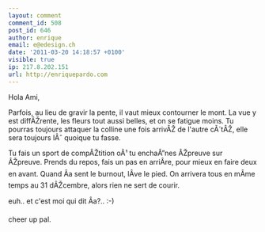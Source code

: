 ```yaml
---
layout: comment
comment_id: 508
post_id: 646
author: enrique
email: e@edesign.ch
date: '2011-03-20 14:18:57 +0100'
visible: true
ip: 217.8.202.151
url: http://enriquepardo.com
---
```

Hola Ami,



Parfois, au lieu de gravir la pente, il vaut mieux contourner le mont. La vue y est diffÂŽrente, les fleurs tout aussi belles, et on se fatigue moins. Tu pourras toujours attaquer la colline une fois arrivÂŽ de l'autre cÃ´tÂŽ, elle sera toujours lÂˆ quoique tu fasse.



Tu fais un sport de compÂŽtition oÃ¹ tu enchaÂ”nes ÂŽpreuve sur ÂŽpreuve. Prends du repos, fais un pas en arriÂre, pour mieux en faire deux en avant. Quand Âa sent le burnout, lÂve le pied. On arrivera tous en mÂme temps au 31 dÂŽcembre, alors rien ne sert de courir.



euh.. et c'est moi qui dit Âa?.. :-)

cheer up pal.

